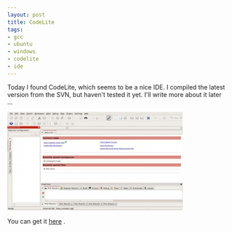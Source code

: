 ```yaml
--- 
layout: post
title: CodeLite
tags: 
- gcc
- ubuntu
- windows
- codelite
- ide
---
```

Today I found CodeLite, which seems to be a nice IDE. I compiled the latest version from the SVN, but haven't tested it yet. I'll write more about it later ...

<a class="image" href="/images/2008/09/screenshot-codelite.jpg"><img class="alignnone size-thumbnail wp-image-331" title="screenshot-codelite" src="/images/2008/09/screenshot-codelite-400x225.jpg" alt="" width="400" height="225" /></a>

You can get it <a title="Get it here!" href="http://codelite.org/" target="_blank">here</a> .
